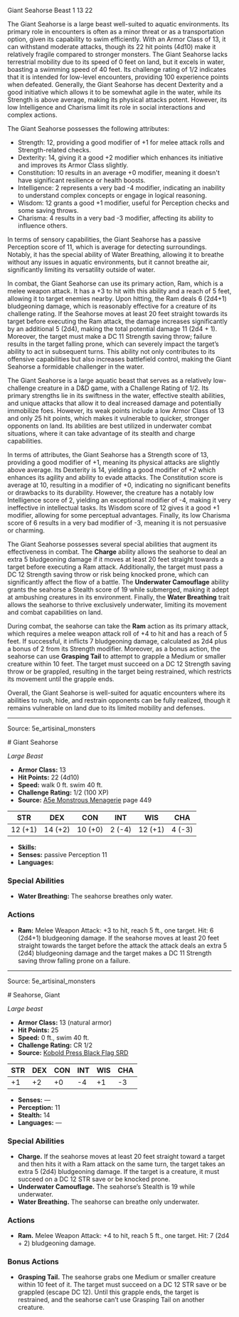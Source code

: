 <MonsterName/>Giant Seahorse</MonsterName>
<CreatureType/>Beast</CreatureType>
<CR/>1</CR>
<AC/>13</AC>
<HP/>22</HP>
<summary>The Giant Seahorse is a large beast well-suited to aquatic environments. Its primary role in encounters is often as a minor threat or as a transportation option, given its capability to swim efficiently. With an Armor Class of 13, it can withstand moderate attacks, though its 22 hit points (4d10) make it relatively fragile compared to stronger monsters. The Giant Seahorse lacks terrestrial mobility due to its speed of 0 feet on land, but it excels in water, boasting a swimming speed of 40 feet. Its challenge rating of 1/2 indicates that it is intended for low-level encounters, providing 100 experience points when defeated. Generally, the Giant Seahorse has decent Dexterity and a good initiative which allows it to be somewhat agile in the water, while its Strength is above average, making its physical attacks potent. However, its low Intelligence and Charisma limit its role in social interactions and complex actions.</summary>

<detail>

The Giant Seahorse possesses the following attributes: 

- Strength: 12, providing a good modifier of +1 for melee attack rolls and Strength-related checks.
- Dexterity: 14, giving it a good +2 modifier which enhances its initiative and improves its Armor Class slightly.
- Constitution: 10 results in an average +0 modifier, meaning it doesn't have significant resilience or health boosts.
- Intelligence: 2 represents a very bad -4 modifier, indicating an inability to understand complex concepts or engage in logical reasoning.
- Wisdom: 12 grants a good +1 modifier, useful for Perception checks and some saving throws.
- Charisma: 4 results in a very bad -3 modifier, affecting its ability to influence others.

In terms of sensory capabilities, the Giant Seahorse has a passive Perception score of 11, which is average for detecting surroundings. Notably, it has the special ability of Water Breathing, allowing it to breathe without any issues in aquatic environments, but it cannot breathe air, significantly limiting its versatility outside of water.

In combat, the Giant Seahorse can use its primary action, Ram, which is a melee weapon attack. It has a +3 to hit with this ability and a reach of 5 feet, allowing it to target enemies nearby. Upon hitting, the Ram deals 6 (2d4+1) bludgeoning damage, which is reasonably effective for a creature of its challenge rating. If the Seahorse moves at least 20 feet straight towards its target before executing the Ram attack, the damage increases significantly by an additional 5 (2d4), making the total potential damage 11 (2d4 + 1). Moreover, the target must make a DC 11 Strength saving throw; failure results in the target falling prone, which can severely impact the target’s ability to act in subsequent turns. This ability not only contributes to its offensive capabilities but also increases battlefield control, making the Giant Seahorse a formidable challenger in the water.

The Giant Seahorse is a large aquatic beast that serves as a relatively low-challenge creature in a D&D game, with a Challenge Rating of 1/2. Its primary strengths lie in its swiftness in the water, effective stealth abilities, and unique attacks that allow it to deal increased damage and potentially immobilize foes. However, its weak points include a low Armor Class of 13 and only 25 hit points, which makes it vulnerable to quicker, stronger opponents on land. Its abilities are best utilized in underwater combat situations, where it can take advantage of its stealth and charge capabilities. 

In terms of attributes, the Giant Seahorse has a Strength score of 13, providing a good modifier of +1, meaning its physical attacks are slightly above average. Its Dexterity is 14, yielding a good modifier of +2 which enhances its agility and ability to evade attacks. The Constitution score is average at 10, resulting in a modifier of +0, indicating no significant benefits or drawbacks to its durability. However, the creature has a notably low Intelligence score of 2, yielding an exceptional modifier of -4, making it very ineffective in intellectual tasks. Its Wisdom score of 12 gives it a good +1 modifier, allowing for some perceptual advantages. Finally, its low Charisma score of 6 results in a very bad modifier of -3, meaning it is not persuasive or charming.

The Giant Seahorse possesses several special abilities that augment its effectiveness in combat. The **Charge** ability allows the seahorse to deal an extra 5 bludgeoning damage if it moves at least 20 feet straight towards a target before executing a Ram attack. Additionally, the target must pass a DC 12 Strength saving throw or risk being knocked prone, which can significantly affect the flow of a battle. The **Underwater Camouflage** ability grants the seahorse a Stealth score of 19 while submerged, making it adept at ambushing creatures in its environment. Finally, the **Water Breathing** trait allows the seahorse to thrive exclusively underwater, limiting its movement and combat capabilities on land.

During combat, the seahorse can take the **Ram** action as its primary attack, which requires a melee weapon attack roll of +4 to hit and has a reach of 5 feet. If successful, it inflicts 7 bludgeoning damage, calculated as 2d4 plus a bonus of 2 from its Strength modifier. Moreover, as a bonus action, the seahorse can use **Grasping Tail** to attempt to grapple a Medium or smaller creature within 10 feet. The target must succeed on a DC 12 Strength saving throw or be grappled, resulting in the target being restrained, which restricts its movement until the grapple ends.

Overall, the Giant Seahorse is well-suited for aquatic encounters where its abilities to rush, hide, and restrain opponents can be fully realized, though it remains vulnerable on land due to its limited mobility and defenses.</detail>



---

Source: 5e_artisinal_monsters

<statblock>
# Giant Seahorse

*Large* *Beast*

- **Armor Class:** 13
- **Hit Points:** 22 (4d10)
- **Speed:** walk 0 ft. swim 40 ft.
- **Challenge Rating:** 1/2 (100 XP)
- **Source:** [A5e Monstrous Menagerie](https://enpublishingrpg.com/products/level-up-monstrous-menagerie-a5e) page 449

| STR | DEX | CON | INT | WIS | CHA |
| --- | --- | --- | --- | --- | --- |
| 12 (+1) | 14 (+2) | 10 (+0) | 2 (-4) | 12 (+1) | 4 (-3) |

- **Skills:** 
- **Senses:** passive Perception 11
- **Languages:** 

### Special Abilities

- **Water Breathing:** The seahorse breathes only water.

### Actions

- **Ram:** Melee Weapon Attack: +3 to hit, reach 5 ft., one target. Hit: 6 (2d4+1) bludgeoning damage. If the seahorse moves at least 20 feet straight towards the target before the attack  the attack deals an extra 5 (2d4) bludgeoning damage and the target makes a DC 11 Strength saving throw  falling prone on a failure.


</statblock>




---

Source: 5e_artisinal_monsters

<statblock>
# Seahorse, Giant

*Large beast*

- **Armor Class:** 13 (natural armor)
- **Hit Points:** 25
- **Speed:** 0 ft., swim 40 ft.
- **Challenge Rating:** CR 1/2
- **Source:** [Kobold Press Black Flag SRD](https://koboldpress.com/black-flag-roleplaying/)

| STR | DEX | CON | INT | WIS | CHA |
| --- | --- | --- | --- | --- | --- |
| +1 | +2 | +0 | -4 | +1 | -3 |

- **Senses:** —
- **Perception:** 11
- **Stealth:** 14
- **Languages:** —

### Special Abilities

- **Charge.** If the seahorse moves at least 20 feet straight toward a target and then hits it with a Ram attack on the same turn, the target takes an extra 5 (2d4) bludgeoning damage. If the target is a creature, it must succeed on a DC 12 STR save or be knocked prone.
- **Underwater Camouflage.** The seahorse’s Stealth is 19 while underwater.
- **Water Breathing.** The seahorse can breathe only underwater.

### Actions

- **Ram.** Melee Weapon Attack: +4 to hit, reach 5 ft., one target. Hit: 7 (2d4 + 2) bludgeoning damage.

### Bonus Actions

- **Grasping Tail.** The seahorse grabs one Medium or smaller creature within 10 feet of it. The target must succeed on a DC 12 STR save or be grappled (escape DC 12). Until this grapple ends, the target is restrained, and the seahorse can’t use Grasping Tail on another creature.

</statblock>


